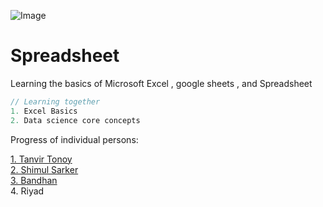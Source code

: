 ![Image](https://www.adobe.com/uk/acrobat/resources/document-files/media_1ce0ddeaab01cbc18d65ecefa56acfec7a038541b.png?width=750&format=png&optimize=medium)
# Spreadsheet
Learning the basics of Microsoft Excel , google sheets , and Spreadsheet

```c
// Learning together 
1. Excel Basics 
2. Data science core concepts 
```

Progress of individual persons: 

[1. Tanvir Tonoy](https://www.w3profile.com/tanvir000tonoy)<br>
[2. Shimul Sarker](https://www.w3profile.com/shimul_sarker)<br>
[3. Bandhan]()<br>
4. Riyad
